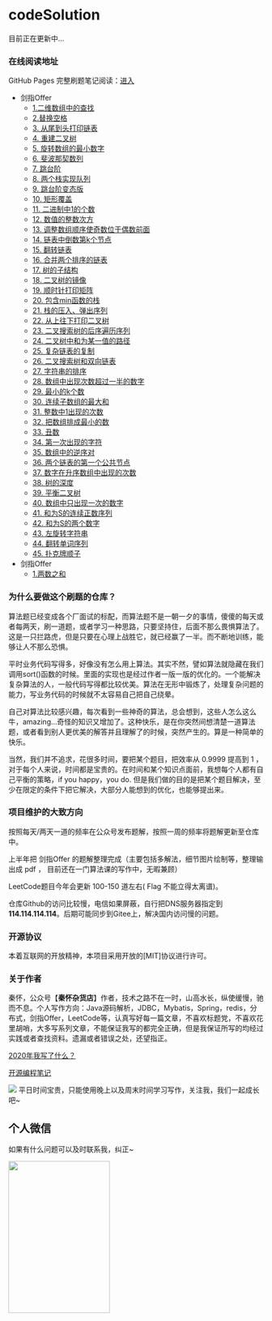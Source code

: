 # codeSolution

目前正在更新中...

### 在线阅读地址

GitHub Pages 完整刷题笔记阅读：[进入](https://damaer.github.io/CodeSolution/#/)


* 剑指Offer
    * [1.二维数组中的查找](/剑指Offer/剑指Offer01-二维数组中的查找.md)
    * [2.替换空格](/剑指Offer/剑指Offer02-替换空格.md)
    * [3. 从尾到头打印链表](/剑指Offer/剑指Offer03-从尾到头打印链表.md)
    * [4. 重建二叉树](/剑指Offer/剑指Offer04-重建二叉树.md)
    * [5. 旋转数组的最小数字](/剑指Offer/剑指Offer05-旋转数组的最小数字.md)
    * [6. 斐波那契数列](/剑指Offer/剑指Offer06-斐波那契数列.md)
    * [7. 跳台阶](/剑指Offer/剑指Offer07-跳台阶.md)
    * [8. 两个栈实现队列](/剑指Offer/剑指Offer08-两个栈实现队列.md)
    * [9. 跳台阶变态版](/剑指Offer/剑指Offer09-跳台阶变态版.md)
    * [10. 矩形覆盖](/剑指Offer/剑指Offer10-矩形覆盖.md)
    * [11. 二进制中1的个数](/剑指Offer/剑指Offer11-二进制中1的个数.md)
    * [12. 数值的整数次方](/剑指Offer/剑指Offer12-数值的整数次方.md)
    * [13. 调整数组顺序使奇数位于偶数前面](/剑指Offer/剑指Offer13-调整数组顺序使奇数位于偶数前面.md)
    * [14. 链表中倒数第k个节点](/剑指Offer/剑指Offer14-链表中倒数第k个节点.md)
    * [15. 翻转链表](/剑指Offer/剑指Offer15-翻转链表.md)
    * [16. 合并两个排序的链表](/剑指Offer/剑指Offer16-合并两个排序的链表.md)
    * [17. 树的子结构](/剑指Offer/剑指Offer17-树的子结构.md)
    * [18. 二叉树的镜像](/剑指Offer/剑指Offer18-二叉树的镜像.md)
    * [19. 顺时针打印矩阵](/剑指Offer/剑指Offer19-顺时针打印矩阵.md)
    * [20. 包含min函数的栈](/剑指Offer/剑指Offer20-包含min函数的栈.md)
    * [21. 栈的压入、弹出序列](/剑指Offer/剑指Offer21-栈的压入、弹出序列.md)
    * [22. 从上往下打印二叉树](/剑指Offer/剑指Offer22-从上往下打印二叉树.md)
    * [23. 二叉搜索树的后序遍历序列](/剑指Offer/剑指Offer23-二叉搜索树的后序遍历序列.md)
    * [24. 二叉树中和为某一值的路径](/剑指Offer/剑指Offer24-二叉树中和为某一值的路径.md)
    * [25. 复杂链表的复制](/剑指Offer/剑指Offer25-复杂链表的复制.md)
    * [26. 二叉搜索树和双向链表](/剑指Offer/剑指Offer26-二叉搜索树和双向链表.md)
    * [27. 字符串的排序](/剑指Offer/剑指Offer27-字符串的排序.md)
    * [28. 数组中出现次数超过一半的数字](/剑指Offer/剑指Offer28-数组中出现次数超过一半的数字.md)
    * [29. 最小的k个数](/剑指Offer/剑指Offer29-最小的k个数.md)
    * [30. 连续子数组的最大和](/剑指Offer/剑指Offer30-连续子数组的最大和.md)
    * [31. 整数中1出现的次数](/剑指Offer/剑指Offer31-整数中1出现的次数.md)
    * [32. 把数组排成最小的数](/剑指Offer/剑指Offer32-把数组排成最小的数.md)
    * [33. 丑数](/剑指Offer/剑指Offer33-丑数.md)
    * [34. 第一次出现的字符](/剑指Offer/剑指Offer34-第一次出现的字符.md)
    * [35. 数组中的逆序对](/剑指Offer/剑指Offer35-数组中的逆序对.md)
    * [36. 两个链表的第一个公共节点](/剑指Offer/剑指Offer36-两个链表的第一个公共节点.md)
    * [37. 数字在升序数组中出现的次数](/剑指Offer/剑指Offer37-数字在升序数组中出现的次数.md)
    * [38. 树的深度](/剑指Offer/剑指Offer38-树的深度.md)
    * [39. 平衡二叉树](/剑指Offer/剑指Offer39-平衡二叉树.md)
    * [40. 数组中只出现一次的数字](/剑指Offer/剑指Offer40-数组中只出现一次的数字.md)
    * [41. 和为S的连续正数序列](/剑指Offer/剑指Offer41-和为S的连续正数序列.md)
    * [42. 和为S的两个数字](/剑指Offer/剑指Offer42-和为S的两个数字.md)
    * [43. 左旋转字符串](/剑指Offer/剑指Offer43-左旋转字符串.md)
    * [44. 翻转单词序列](/剑指Offer/剑指Offer44-翻转单词序列.md)
    * [45. 扑克牌顺子](/剑指Offer/剑指Offer45-扑克牌顺子.md)
* 剑指Offer
    * [1.两数之和](/leetcode/(1)两数之和.md)


### 为什么要做这个刷题的仓库？

算法题已经变成各个厂面试的标配，而算法题不是一朝一夕的事情，傻傻的每天或者每两天，刷一道题，或者学习一种思路，只要坚持住，后面不那么畏惧算法了。这是一只拦路虎，但是只要在心理上战胜它，就已经赢了一半。而不断地训练，能够让人不那么恐惧。

平时业务代码写得多，好像没有怎么用上算法。其实不然，譬如算法就隐藏在我们调用sort()函数的时候。里面的实现也是经过作者一版一版的优化的。一个能解决复杂算法的人，一般代码写得都比较优美。算法在无形中锻炼了，处理复杂问题的能力，写业务代码的时候就不太容易自己把自己绕晕。

自己对算法比较感兴趣，每次看到一些神奇的算法，总会想到，这些人怎么这么牛，amazing...奇怪的知识又增加了。这种快乐，是在你突然间想清楚一道算法题，或者看到别人更优美的解答并且理解了的时候，突然产生的。算是一种简单的快乐。

当然，我们并不追求，花很多时间，要把某个题目，把效率从 0.9999 提高到 1 ，对于每个人来说，时间都是宝贵的。在时间和某个知识点面前，我想每个人都有自己平衡的策略，if you happy，you do. 但是我们做的目的是把某个题目解决，至少在限定的条件下把它解决，大部分人能想到的优化，也能够提出来。

### 项目维护的大致方向

按照每天/两天一道的频率在公众号发布题解，按照一周的频率将题解更新至仓库中。

上半年把 剑指Offer 的题解整理完成（主要包括多解法，细节图片绘制等，整理输出成 pdf ， 目前还在一门算法课的写作中，无暇兼顾）

LeetCode题目今年会更新 100-150 道左右( Flag 不能立得太离谱)。

仓库Github的访问比较慢，电信如果屏蔽，自行把DNS服务器指定到 **114.114.114.114**。后期可能同步到Gitee上，解决国内访问慢的问题。

### 开源协议

本着互联网的开放精神，本项目采用开放的[MIT]协议进行许可。

### 关于作者  
秦怀，公众号【**秦怀杂货店**】作者，技术之路不在一时，山高水长，纵使缓慢，驰而不息。个人写作方向：Java源码解析，JDBC，Mybatis，Spring，redis，分布式，剑指Offer，LeetCode等，认真写好每一篇文章，不喜欢标题党，不喜欢花里胡哨，大多写系列文章，不能保证我写的都完全正确，但是我保证所写的均经过实践或者查找资料。遗漏或者错误之处，还望指正。

[2020年我写了什么？](http://aphysia.cn/archives/2020)

[开源编程笔记](https://damaer.github.io/Coding/#/)

![](https://markdownpicture.oss-cn-qingdao.aliyuncs.com/20210224232519.png)
平日时间宝贵，只能使用晚上以及周末时间学习写作，关注我，我们一起成长吧~

## 个人微信
如果有什么问题可以及时联系我，纠正~

<img src="https://markdownpicture.oss-cn-qingdao.aliyuncs.com/20210224231912.png" width = "200" height = "300" alt="" align=center />


